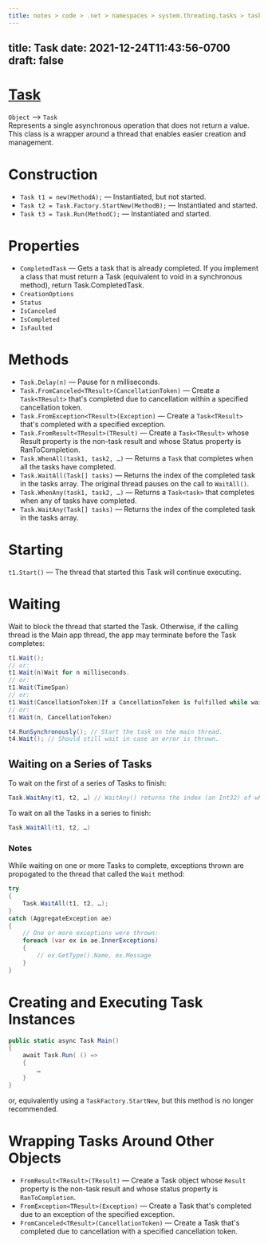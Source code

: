 ```yaml
---
title: notes > code > .net > namespaces > system.threading.tasks > task
---
```

title: Task
date: 2021-12-24T11:43:56-0700
draft: false
---

# [Task](https://docs.microsoft.com/en-us/dotnet/api/system.threading.tasks.task?view=net-6.0)
`Object` –> `Task`  
Represents a single asynchronous operation that does not return a value.  
This class is a wrapper around a thread that enables easier creation and management.  

# Construction
- `Task t1 = new(MethodA);` — Instantiated, but not started.
- `Task t2 = Task.Factory.StartNew(MethodB);` — Instantiated and started.
- `Task t3 = Task.Run(MethodC);` — Instantiated and started.

# Properties
- `CompletedTask` — Gets a task that is already completed. If you implement a class that must return a Task (equivalent to void in a synchronous method), return Task.CompletedTask.
- `CreationOptions`
- `Status`
- `IsCanceled`
- `IsCompleted`
- `IsFaulted`

# Methods
- `Task.Delay(n)` — Pause for n milliseconds.
- `Task.FromCanceled<TResult>(CancellationToken)` — Create a `Task<TResult>` that's completed due to cancellation within a specified cancellation token.
- `Task.FromException<TResult>(Exception)` — Create a `Task<TResult>` that's completed with a specified exception.
- `Task.FromResult<TResult>(TResult)` — Create a `Task<TResult>` whose Result property is the non-task result and whose Status property is RanToCompletion.
- `Task.WhenAll(task1, task2, …)` — Returns a `Task` that completes when all the tasks have completed.
- `Task.WaitAll(Task[] tasks)` — Returns the index of the completed task in the tasks array. The original thread pauses on the call to `WaitAll()`.
- `Task.WhenAny(task1, task2, …)` — Returns a `Task<task>` that completes when any of tasks have completed.
- `Task.WaitAny(Task[] tasks)` — Returns the index of the completed task in the tasks array.

# Starting
`t1.Start()` — The thread that started this Task will continue executing.

# Waiting
Wait to block the thread that started the Task. Otherwise, if the calling thread is the Main app thread, the app may terminate before the Task completes:
```cs
t1.Wait();
// or:
t1.Wait(n)Wait for n milliseconds.
// or:
t1.Wait(TimeSpan)
// or:
t1.Wait(CancellationToken)If a CancellationToken is fulfilled while waiting, OperationCanceledException is thrown.
// or:
t1.Wait(n, CancellationToken)

t4.RunSynchronously(); // Start the task on the main thread.
t4.Wait(); // Should still wait in case an error is thrown.
```

## Waiting on a Series of Tasks
To wait on the first of a series of Tasks to finish:
```cs
Task.WaitAny(t1, t2, …) // WaitAny() returns the index (an Int32) of which Task in the list finished.
```
To wait on all the Tasks in a series to finish:
```cs
Task.WaitAll(t1, t2, …)
```

### Notes
While waiting on one or more Tasks to complete, exceptions thrown are propogated to the thread that called the `Wait` method:
```cs
try
{
    Task.WaitAll(t1, t2, …);
}
catch (AggregateException ae)
{
    // One or more exceptions were thrown:
    foreach (var ex in ae.InnerExceptions)
    {
        // ex.GetType().Name, ex.Message
    }
}
```
# Creating and Executing Task Instances
```cs
public static async Task Main()
{
    await Task.Run( () =>
    {
        …
    }
}
```
or, equivalently using a `TaskFactory.StartNew`, but this method is no longer recommended.

# Wrapping Tasks Around Other Objects
- `FromResult<TResult>(TResult)` — Create a Task<TResult> object whose `Result` property is the non-task result and whose status property is `RanToCompletion`.
- `FromException<TResult>(Exception)` — Create a Task<TResult> that's completed due to an exception of the specified exception.
- `FromCanceled<TResult>(CancellationToken)` — Create a Task that's completed due to cancellation with a specified cancellation token.

